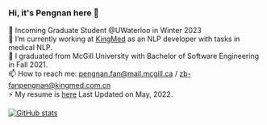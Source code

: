 ### Hi, it's Pengnan here 👋

🌱 Incoming Graduate Student @UWaterloo in Winter 2023  
🔭 I’m currently working at [KingMed](http://en.kingmed.com.cn/) as an NLP developer with tasks in medical NLP.  
🌱 I graduated from McGill University with Bachelor of Software Engineering in Fall 2021.  
📫 How to reach me: pengnan.fan@mail.mcgill.ca / zb-fanpengnan@kingmed.com.cn  
⚡ My resume is [here](./Resume_Pengnan_Fan_v1.pdf) Last Updated on May, 2022.


[![GitHub stats](https://github-readme-stats.vercel.app/api?username=Catosine&show_icons=true)  ](https://github.com/Catosine/)

<!--
**Catosine/Catosine** is a ✨ _special_ ✨ repository because its `README.md` (this file) appears on your GitHub profile.

Here are some ideas to get you started:

- 🔭 I’m currently working on ...
- 🌱 I’m currently learning ...
- 👯 I’m looking to collaborate on ...
- 🤔 I’m looking for help with ...
- 💬 Ask me about ...
- 📫 How to reach me: ...
- 😄 Pronouns: ...
- ⚡ Fun fact: ...
-->
